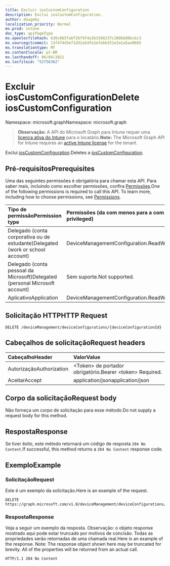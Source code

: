 ```yaml
---
title: Excluir iosCustomConfiguration
description: Exclui iosCustomConfiguration.
author: dougeby
localization_priority: Normal
ms.prod: intune
doc_type: apiPageType
ms.openlocfilehash: b30c865fa6f26f9f4a3b1560237c280bb88bcbc3
ms.sourcegitcommit: 13f474d3e71d32a5dfe2efebb351e3a1a5aa9685
ms.translationtype: MT
ms.contentlocale: pt-BR
ms.lasthandoff: 06/04/2021
ms.locfileid: "52756362"
---
```

# <a name="delete-ioscustomconfiguration"></a><span data-ttu-id="fab14-103">Excluir iosCustomConfiguration</span><span class="sxs-lookup"><span data-stu-id="fab14-103">Delete iosCustomConfiguration</span></span>

<span data-ttu-id="fab14-104">Namespace: microsoft.graph</span><span class="sxs-lookup"><span data-stu-id="fab14-104">Namespace: microsoft.graph</span></span>

> <span data-ttu-id="fab14-105">**Observação:** A API do Microsoft Graph para Intune requer uma [licença ativa do Intune](https://go.microsoft.com/fwlink/?linkid=839381) para o locatário.</span><span class="sxs-lookup"><span data-stu-id="fab14-105">**Note:** The Microsoft Graph API for Intune requires an [active Intune license](https://go.microsoft.com/fwlink/?linkid=839381) for the tenant.</span></span>

<span data-ttu-id="fab14-106">Exclui [iosCustomConfiguration](../resources/intune-deviceconfig-ioscustomconfiguration.md).</span><span class="sxs-lookup"><span data-stu-id="fab14-106">Deletes a [iosCustomConfiguration](../resources/intune-deviceconfig-ioscustomconfiguration.md).</span></span>

## <a name="prerequisites"></a><span data-ttu-id="fab14-107">Pré-requisitos</span><span class="sxs-lookup"><span data-stu-id="fab14-107">Prerequisites</span></span>
<span data-ttu-id="fab14-p101">Uma das seguintes permissões é obrigatória para chamar esta API. Para saber mais, incluindo como escolher permissões, confira [Permissões](/graph/permissions-reference).</span><span class="sxs-lookup"><span data-stu-id="fab14-p101">One of the following permissions is required to call this API. To learn more, including how to choose permissions, see [Permissions](/graph/permissions-reference).</span></span>

|<span data-ttu-id="fab14-110">Tipo de permissão</span><span class="sxs-lookup"><span data-stu-id="fab14-110">Permission type</span></span>|<span data-ttu-id="fab14-111">Permissões (da com menos para a com mais privilégios)</span><span class="sxs-lookup"><span data-stu-id="fab14-111">Permissions (from least to most privileged)</span></span>|
|:---|:---|
|<span data-ttu-id="fab14-112">Delegado (conta corporativa ou de estudante)</span><span class="sxs-lookup"><span data-stu-id="fab14-112">Delegated (work or school account)</span></span>|<span data-ttu-id="fab14-113">DeviceManagementConfiguration.ReadWrite.All</span><span class="sxs-lookup"><span data-stu-id="fab14-113">DeviceManagementConfiguration.ReadWrite.All</span></span>|
|<span data-ttu-id="fab14-114">Delegado (conta pessoal da Microsoft)</span><span class="sxs-lookup"><span data-stu-id="fab14-114">Delegated (personal Microsoft account)</span></span>|<span data-ttu-id="fab14-115">Sem suporte.</span><span class="sxs-lookup"><span data-stu-id="fab14-115">Not supported.</span></span>|
|<span data-ttu-id="fab14-116">Aplicativo</span><span class="sxs-lookup"><span data-stu-id="fab14-116">Application</span></span>|<span data-ttu-id="fab14-117">DeviceManagementConfiguration.ReadWrite.All</span><span class="sxs-lookup"><span data-stu-id="fab14-117">DeviceManagementConfiguration.ReadWrite.All</span></span>|

## <a name="http-request"></a><span data-ttu-id="fab14-118">Solicitação HTTP</span><span class="sxs-lookup"><span data-stu-id="fab14-118">HTTP Request</span></span>
<!-- {
  "blockType": "ignored"
}
-->
``` http
DELETE /deviceManagement/deviceConfigurations/{deviceConfigurationId}
```

## <a name="request-headers"></a><span data-ttu-id="fab14-119">Cabeçalhos de solicitação</span><span class="sxs-lookup"><span data-stu-id="fab14-119">Request headers</span></span>
|<span data-ttu-id="fab14-120">Cabeçalho</span><span class="sxs-lookup"><span data-stu-id="fab14-120">Header</span></span>|<span data-ttu-id="fab14-121">Valor</span><span class="sxs-lookup"><span data-stu-id="fab14-121">Value</span></span>|
|:---|:---|
|<span data-ttu-id="fab14-122">Autorização</span><span class="sxs-lookup"><span data-stu-id="fab14-122">Authorization</span></span>|<span data-ttu-id="fab14-123">&lt;Token&gt; de portador obrigatório.</span><span class="sxs-lookup"><span data-stu-id="fab14-123">Bearer &lt;token&gt; Required.</span></span>|
|<span data-ttu-id="fab14-124">Aceitar</span><span class="sxs-lookup"><span data-stu-id="fab14-124">Accept</span></span>|<span data-ttu-id="fab14-125">application/json</span><span class="sxs-lookup"><span data-stu-id="fab14-125">application/json</span></span>|

## <a name="request-body"></a><span data-ttu-id="fab14-126">Corpo da solicitação</span><span class="sxs-lookup"><span data-stu-id="fab14-126">Request body</span></span>
<span data-ttu-id="fab14-127">Não forneça um corpo de solicitação para esse método.</span><span class="sxs-lookup"><span data-stu-id="fab14-127">Do not supply a request body for this method.</span></span>

## <a name="response"></a><span data-ttu-id="fab14-128">Resposta</span><span class="sxs-lookup"><span data-stu-id="fab14-128">Response</span></span>
<span data-ttu-id="fab14-129">Se tiver êxito, este método retornará um código de resposta `204 No Content`.</span><span class="sxs-lookup"><span data-stu-id="fab14-129">If successful, this method returns a `204 No Content` response code.</span></span>

## <a name="example"></a><span data-ttu-id="fab14-130">Exemplo</span><span class="sxs-lookup"><span data-stu-id="fab14-130">Example</span></span>

### <a name="request"></a><span data-ttu-id="fab14-131">Solicitação</span><span class="sxs-lookup"><span data-stu-id="fab14-131">Request</span></span>
<span data-ttu-id="fab14-132">Este é um exemplo da solicitação.</span><span class="sxs-lookup"><span data-stu-id="fab14-132">Here is an example of the request.</span></span>
``` http
DELETE https://graph.microsoft.com/v1.0/deviceManagement/deviceConfigurations/{deviceConfigurationId}
```

### <a name="response"></a><span data-ttu-id="fab14-133">Resposta</span><span class="sxs-lookup"><span data-stu-id="fab14-133">Response</span></span>
<span data-ttu-id="fab14-p102">Veja a seguir um exemplo da resposta. Observação: o objeto response mostrado aqui pode estar truncado por motivos de concisão. Todas as propriedades serão retornadas de uma chamada real.</span><span class="sxs-lookup"><span data-stu-id="fab14-p102">Here is an example of the response. Note: The response object shown here may be truncated for brevity. All of the properties will be returned from an actual call.</span></span>
``` http
HTTP/1.1 204 No Content
```




